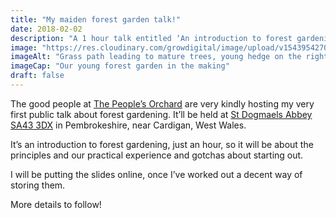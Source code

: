 ```yaml
---
title: "My maiden forest garden talk!"
date: 2018-02-02
description: "A 1 hour talk entitled ‘An introduction to forest gardening’, St Dogmaels Abbey, 7.30PM Friday 23rd February 2018, hosted by The People’s Orchard"
image: "https://res.cloudinary.com/growdigital/image/upload/v1543954270/ron-bum-25739902778.jpg"
imageAlt: "Grass path leading to mature trees, young hedge on the right, sheet mulch on the left"
imageCap: "Our young forest garden in the making"
draft: false
---
```


The good people at [The People’s Orchard](https://www.facebook.com/peoplesorchardstdogs/) are very kindly hosting my very first public talk about forest gardening. It’ll be held at [St Dogmaels Abbey](http://www.stdogmaelsabbey.org.uk/contact.php) [SA43 3DX](https://binged.it/2DW5Hb0) in Pembrokeshire, near Cardigan, West Wales.

It’s an introduction to forest gardening, just an hour, so it will be about the principles and our practical experience and gotchas about starting out.

I will be putting the slides online, once I’ve worked out a decent way of storing them.

More details to follow!
